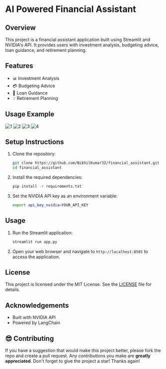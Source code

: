 # AI Powered Financial Assistant 

## Overview
This project is a financial assistant application built using Streamlit and NVIDIA's API. It provides users with investment analysis, budgeting advice, loan guidance, and retirement planning.

## Features
- 📊 Investment Analysis
- 💳 Budgeting Advice
- 🏦 Loan Guidance
- 💡 Retirement Planning

## Usage Example
![1](https://github.com/user-attachments/assets/383237c4-5417-46c1-ab40-5a9f2237655f)
![2](https://github.com/user-attachments/assets/d81c5900-4bb9-4654-a762-4d8018f0ff00)
![3](https://github.com/user-attachments/assets/06256e94-c708-4f24-b1e0-c45d46c17d7a)
![4](https://github.com/user-attachments/assets/66c8a948-c143-4736-a103-4e6db76583eb)

## Setup Instructions
1. Clone the repository:
    ```bash
    git clone https://github.com/NikhilKumar32/financial_assistant.git
    cd financial_assistant
    ```

2. Install the required dependencies:
    ```bash
    pip install -r requirements.txt
    ```

3. Set the NVIDIA API key as an environment variable:
    ```bash
    export api_key_nvidia=YOUR_API_KEY
    ```

## Usage
1. Run the Streamlit application:
    ```bash
    streamlit run app.py
    ```

2. Open your web browser and navigate to `http://localhost:8501` to access the application.

## License
This project is licensed under the MIT License. See the [LICENSE](LICENSE) file for details.

## Acknowledgements
- Built with NVIDIA API
- Powered by LangChain

## 😎 Contributing

If you have a suggestion that would make this project better, please fork the repo and create a pull request. Any contributions you make are **greatly appreciated**.
Don't forget to give the project a star! Thanks again!
